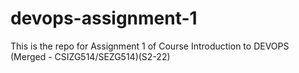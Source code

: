 # devops-assignment-1
This is the repo for Assignment 1 of Course Introduction to DEVOPS (Merged - CSIZG514/SEZG514)(S2-22)

